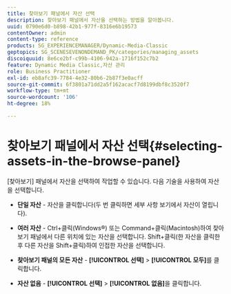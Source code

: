 ```yaml
---
title: 찾아보기 패널에서 자산 선택
description: 찾아보기 패널에서 자산을 선택하는 방법을 알아봅니다.
uuid: 0790e6d0-b898-42b1-977f-8316e6b19573
contentOwner: admin
content-type: reference
products: SG_EXPERIENCEMANAGER/Dynamic-Media-Classic
geptopics: SG_SCENESEVENONDEMAND_PK/categories/managing_assets
discoiquuid: 8e6ce2bf-c99b-4106-942a-1716f152c7b2
feature: Dynamic Media Classic,자산 관리
role: Business Practitioner
exl-id: eb8afc39-7784-4e32-80b6-2b87f3e0acff
source-git-commit: 6f3801a71dd2a5f162acacf7d8199dbf8c3520f7
workflow-type: tm+mt
source-wordcount: '106'
ht-degree: 18%

---
```


# 찾아보기 패널에서 자산 선택{#selecting-assets-in-the-browse-panel}

[찾아보기] 패널에서 자산을 선택하여 작업할 수 있습니다. 다음 기술을 사용하여 자산을 선택합니다.

* **단일 자산**  - 자산을 클릭합니다(두 번 클릭하면 세부 사항 보기에서 자산이 열립니다).

* **여러 자산**  - Ctrl+클릭(Windows®) 또는 Command+클릭(Macintosh)하여 찾아보기 패널에서 다른 위치에 있는 자산을 선택합니다. Shift+클릭(한 자산을 클릭한 후 다른 자산을 Shift+클릭)하여 인접한 자산을 선택합니다.

* **찾아보기 패널의 모든 자산**  -  **[!UICONTROL 선택]**  >  **[!UICONTROL 모두]**&#x200B;를 클릭합니다.

* **자산 없음**  -  **[!UICONTROL 선택]**  >  **[!UICONTROL 없음]**&#x200B;을 클릭합니다.
